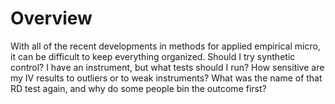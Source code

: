 # Overview

With all of the recent developments in methods for applied empirical micro, it can be difficult to keep everything organized. Should I try synthetic control? I have an instrument, but what tests should I run? How sensitive are my IV results to outliers or to weak instruments? What was the name of that RD test again, and why do some people bin the outcome first?

